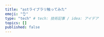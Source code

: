 ```yaml
---
title: "astライブラリ触ってみた"
emoji: "👌"
type: "tech" # tech: 技術記事 / idea: アイデア
topics: []
published: false
---
```

